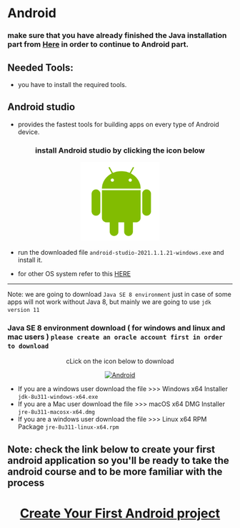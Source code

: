 # Android


###  make sure that you have already finished the Java installation part from <a href="Java Part.md">Here</a> in order to continue to Android part.

## Needed Tools:
- you have to install the required tools.

## Android studio
- provides the fastest tools for building apps on every type of Android device.


<h3 align="center"> install Android studio by clicking the icon below </h3>

<p align="center"> <kbd><a href="https://developer.android.com/studio#downloads"> <img height="177px" width="177px" src="images/Android.png" alt="IntelliJ"></a></kbd>

- run the downloaded file `android-studio-2021.1.1.21-windows.exe` and install it.
 
- for other OS system refer to this  <a href="https://developer.android.com/studio#downloads"> HERE <a/>
  
<hr>

Note: we are going to download `Java SE 8 environment` just in case of some apps will not work without Java 8, but mainly we are going to use `jdk version 11`
### Java SE 8 environment download ( for windows and linux and mac users ) `please create an oracle account first in order to download`
  

<p align="center">cLick on the icon below to download</p>
<p align="center"> <a href="https://developer.android.com/studio#downloads"> <img height="177px" width="177px" src="https://miro.medium.com/max/400/1*55QX_6i9thPccZPblLNOIA.png" alt="Android"></a></p>
  
  
- If you are a windows user download the file >>>	Windows x64 Installer `jdk-8u311-windows-x64.exe`
- If you are a Mac user download the file >>>	macOS x64 DMG Installer `jre-8u311-macosx-x64.dmg`
- If you are a windows user download the file >>>	Linux x64 RPM Package `jre-8u311-linux-x64.rpm`
  
 ## Note: check the link below to create your first android application so you'll be ready to take the android course and to be more familiar with the process <h1 align="center"> <a href="https://developer.android.com/training/basics/firstapp/creating-project"> Create Your First Android project</a> </h1>
